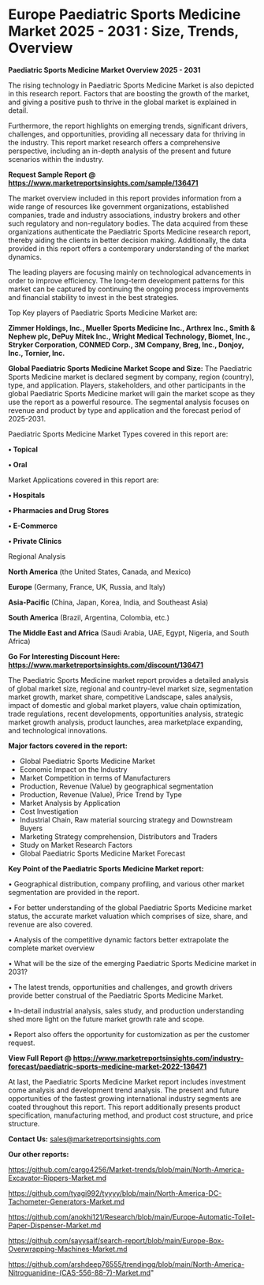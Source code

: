   # Europe Paediatric Sports Medicine Market 2025 - 2031 : Size, Trends, Overview

<Strong> Paediatric Sports Medicine Market Overview 2025 - 2031</strong>

The rising technology in Paediatric Sports Medicine Market is also depicted in this research report. Factors that are boosting the growth of the market, and giving a positive push to thrive in the global market is explained in detail.

Furthermore, the report highlights on emerging trends, significant drivers, challenges, and opportunities, providing all necessary data for thriving in the industry. This report market research offers a comprehensive perspective, including an in-depth analysis of the present and future scenarios within the industry.

<strong>Request Sample Report @ <a href=https://www.marketreportsinsights.com/sample/136471>https://www.marketreportsinsights.com/sample/136471</a></strong>

The market overview included in this report provides information from a wide range of resources like government organizations, established companies, trade and industry associations, industry brokers and other such regulatory and non-regulatory bodies. The data acquired from these organizations authenticate the Paediatric Sports Medicine research report, thereby aiding the clients in better decision making. Additionally, the data provided in this report offers a contemporary understanding of the market dynamics.

The leading players are focusing mainly on technological advancements in order to improve efficiency. The long-term development patterns for this market can be captured by continuing the ongoing process improvements and financial stability to invest in the best strategies.

Top Key players of Paediatric Sports Medicine Market are:

<strong>Zimmer Holdings, Inc., Mueller Sports Medicine Inc., Arthrex Inc., Smith & Nephew plc, DePuy Mitek Inc., Wright Medical Technology, Biomet, Inc., Stryker Corporation, CONMED Corp., 3M Company, Breg, Inc., Donjoy, Inc., Tornier, Inc.</strong>

<strong><b>Global Paediatric Sports Medicine Market Scope and Size:</b></strong>
The Paediatric Sports Medicine market is declared segment by company, region (country), type, and application. Players, stakeholders, and other participants in the global Paediatric Sports Medicine market will gain the market scope as they use the report as a powerful resource. The segmental analysis focuses on revenue and product by type and application and the forecast period of 2025-2031.

Paediatric Sports Medicine Market Types covered in this report are:

<strong>• Topical

• Oral</strong>

Market Applications covered in this report are:

<strong>• Hospitals

• Pharmacies and Drug Stores

• E-Commerce

• Private Clinics</strong> 

Regional Analysis

<strong>North America</strong> (the United States, Canada, and Mexico)

<strong>Europe</strong> (Germany, France, UK, Russia, and Italy)

<strong>Asia-Pacific</strong> (China, Japan, Korea, India, and Southeast Asia)

<strong>South America</strong> (Brazil, Argentina, Colombia, etc.)

<strong>The Middle East and Africa</strong> (Saudi Arabia, UAE, Egypt, Nigeria, and South Africa)

<strong>Go For Interesting Discount Here: <a href=https://www.marketreportsinsights.com/discount/136471>https://www.marketreportsinsights.com/discount/136471</a></strong>

The Paediatric Sports Medicine market report provides a detailed analysis of global market size, regional and country-level market size, segmentation market growth, market share, competitive Landscape, sales analysis, impact of domestic and global market players, value chain optimization, trade regulations, recent developments, opportunities analysis, strategic market growth analysis, product launches, area marketplace expanding, and technological innovations.

<strong><b>Major factors covered in the report:</b></strong>
<ul>
  <li>Global Paediatric Sports Medicine Market </li>
  <li>Economic Impact on the Industry</li>
  <li>Market Competition in terms of Manufacturers</li>
  <li>Production, Revenue (Value) by geographical segmentation</li>
  <li>Production, Revenue (Value), Price Trend by Type</li>
  <li>Market Analysis by Application</li>
  <li>Cost Investigation</li>
  <li>Industrial Chain, Raw material sourcing strategy and Downstream Buyers</li>
  <li>Marketing Strategy comprehension, Distributors and Traders</li>
  <li>Study on Market Research Factors</li>
  <li>Global Paediatric Sports Medicine Market Forecast</li>
</ul>

<strong><b>Key Point of the Paediatric Sports Medicine Market report:</b></strong>

• Geographical distribution, company profiling, and various other market segmentation are provided in the report.

• For better understanding of the global Paediatric Sports Medicine market status, the accurate market valuation which comprises of size, share, and revenue are also covered.

• Analysis of the competitive dynamic factors better extrapolate the complete market overview

• What will be the size of the emerging Paediatric Sports Medicine market in 2031?

• The latest trends, opportunities and challenges, and growth drivers provide better construal of the Paediatric Sports Medicine Market.

• In-detail industrial analysis, sales study, and production understanding shed more light on the future market growth rate and scope.

• Report also offers the opportunity for customization as per the customer request.

<strong><b>View Full Report @ <a href=https://www.marketreportsinsights.com/industry-forecast/paediatric-sports-medicine-market-2022-136471>https://www.marketreportsinsights.com/industry-forecast/paediatric-sports-medicine-market-2022-136471</a></b></strong>


At last, the Paediatric Sports Medicine Market report includes investment come analysis and development trend analysis. The present and future opportunities of the fastest growing international industry segments are coated throughout this report. This report additionally presents product specification, manufacturing method, and product cost structure, and price structure.

<strong>Contact Us:</strong>
sales@marketreportsinsights.com

<strong>Our other reports:</strong>

<a href=https://github.com/cargo4256/Market-trends/blob/main/North-America-Excavator-Rippers-Market.md>https://github.com/cargo4256/Market-trends/blob/main/North-America-Excavator-Rippers-Market.md</a>

<a href=https://github.com/tyagi992/tyyyy/blob/main/North-America-DC-Tachometer-Generators-Market.md>https://github.com/tyagi992/tyyyy/blob/main/North-America-DC-Tachometer-Generators-Market.md</a>

<a href=https://github.com/anokhi121/Research/blob/main/Europe-Automatic-Toilet-Paper-Dispenser-Market.md>https://github.com/anokhi121/Research/blob/main/Europe-Automatic-Toilet-Paper-Dispenser-Market.md</a>

<a href=https://github.com/sayysaif/search-report/blob/main/Europe-Box-Overwrapping-Machines-Market.md>https://github.com/sayysaif/search-report/blob/main/Europe-Box-Overwrapping-Machines-Market.md</a>

<a href=https://github.com/arshdeep76555/trendingg/blob/main/North-America-Nitroguanidine-(CAS-556-88-7)-Market.md>https://github.com/arshdeep76555/trendingg/blob/main/North-America-Nitroguanidine-(CAS-556-88-7)-Market.md</a>"
